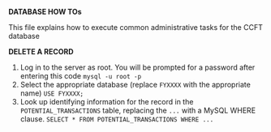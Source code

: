 **DATABASE HOW TOs**

This file explains how to execute common administrative tasks for the CCFT database

**DELETE A RECORD**

1. Log in to the server as root. You will be prompted for a password after entering this code
`mysql -u root -p`
2. Select the appropriate database (replace `FYXXXX` with the appropriate name)
`USE FYXXXX;`
3. Look up identifying information for the record in the `POTENTIAL_TRANSACTIONS` table, replacing the `...` with a MySQL WHERE clause. 
`SELECT * FROM POTENTIAL_TRANSACTIONS WHERE ...`
